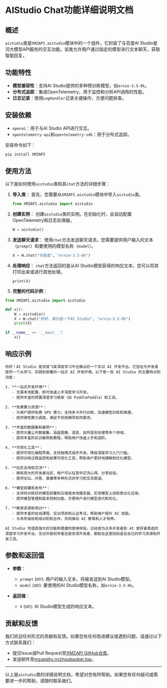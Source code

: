 # AIStudio Chat功能详细说明文档

## 概述

`aistudio`类是`XMZAPI.aistudio`模块中的一个组件，它封装了与百度AI Studio星河大模型API服务的交互功能。该类允许用户通过指定的模型进行文本聊天，获取智能回复。

## 功能特性

- **模型兼容性**：支持AI Studio提供的多种预训练模型，如`ernie-3.5-8k`。
- **分布式追踪**：集成OpenTelemetry，用于监控和分析API调用的性能。
- **日志记录**：使用`LogHandler`记录关键操作，方便问题排查。

## 安装依赖

- `openai`：用于与AI Studio API进行交互。
- `opentelemetry-api`和`opentelemetry-sdk`：用于分布式追踪。

安装命令如下：

```bash
pip install XMZAPI
```

## 使用方法

以下是如何使用`aistudio`类和其`chat`方法的详细步骤：

1. **导入类**：
   首先，您需要从`XMZAPI.aistudio`模块中导入`aistudio`类。

   ```python
   from XMZAPI.aistudio import aistudio
   ```

2. **创建实例**：
   创建`aistudio`类的实例。在初始化时，会自动配置OpenTelemetry和日志处理器。

   ```python
   W = aistudio()
   ```

3. **发送聊天请求**：
   使用`chat`方法发送聊天请求。您需要提供用户输入的文本（`prompt`）和要使用的模型名称（`model`）。

   ```python
   X = W.chat("你是谁", "ernie-3.5-8k")
   ```

4. **处理响应**：
   `chat`方法返回的是从AI Studio模型获得的响应文本。您可以将其打印出来或进行其他处理。

   ```pytho
   print(X)
   ```

5. **完整的代码示例**：

```python
from XMZAPI.aistudio import aistudio

def x():
    W = aistudio()
    X = W.chat("你好，请介绍一下AI Studio", "ernie-3.5-8k")
    print(X)
    
if __name__ == '__main__':
    x()
```

## 响应示例 
```
你好！AI Studio 是百度飞桨深度学习平台推出的一个实训 AI 开发平台。它旨在为开发者提供一个从学习、实践到部署的一站式 AI 开发环境。以下是一些 AI Studio 的主要特点和功能：

1. **一站式开发环境**：
   - 无需本地配置，即可快速上手深度学习开发。
   - 提供丰富的预置深度学习框架（如 PaddlePaddle）和工具。

2. **免费算力资源**：
   - 为用户提供免费 GPU 算力，支持多卡并行训练，加速模型训练和推理。
   - 提供弹性算力调度，满足不同规模项目的需求。

3. **丰富的数据集和案例**：
   - 提供大量公开数据集，涵盖图像、语音、自然语言处理等多个领域。
   - 提供丰富的实训案例和教程，帮助用户快速上手和进阶。

4. **可视化工具**：
   - 提供可视化编程界面，支持拖拽式组件开发，降低深度学习入门门槛。
   - 提供训练过程监控和结果可视化工具，帮助用户更好地理解和优化模型。

5. **社区支持和交流**：
   - 拥有庞大的开发者社区，用户可以在其中交流心得、分享经验。
   - 提供论坛、问答、直播等多种形式的学习和交流渠道。

6. **模型部署和发布**：
   - 支持将训练好的模型部署到云端或本地服务器，实现模型上线和商业化应用。
   - 提供模型管理和版本控制功能，方便用户进行模型迭代和优化。

7. **教育资源和培训**：
   - 提供丰富的在线课程、实训项目和认证考试，帮助用户提升 AI 技能。
   - 与多所高校和培训机构合作，共同推动 AI 教育和人才培养。

AI Studio 凭借其强大的功能和便捷的使用体验，已经成为众多开发者和 AI 爱好者首选的深度学习开发平台。无论你是初学者还是资深开发者，都能在这里找到适合自己的学习资源和开发工具。
```

## 参数和返回值

- **参数**：
  - `prompt` (str): 用户的输入文本，将被发送到AI Studio模型。
  - `model` (str): 要使用的AI Studio模型名称，如`ernie-3.5-8k`。

- **返回值**：
  - `X` (str): AI Studio模型生成的响应文本。

## 贡献和反馈

我们欢迎任何形式的贡献和反馈。如果您有任何改进建议或遇到问题，请通过以下方式联系我们：

- 提交Issue或Pull Request至[XMZAPI GitHub仓库](https://github.com/xiaomizhoubaobei/XMZAPI)。
- 发送邮件至[mzapi@x.mizhoubaobei.top](mailto:mzapi@x.mizhoubaobei.top)。
---

以上是`aistudio`类的详细说明文档，希望对您有所帮助。如果您有任何疑问或需要进一步的帮助，请随时联系我们。

